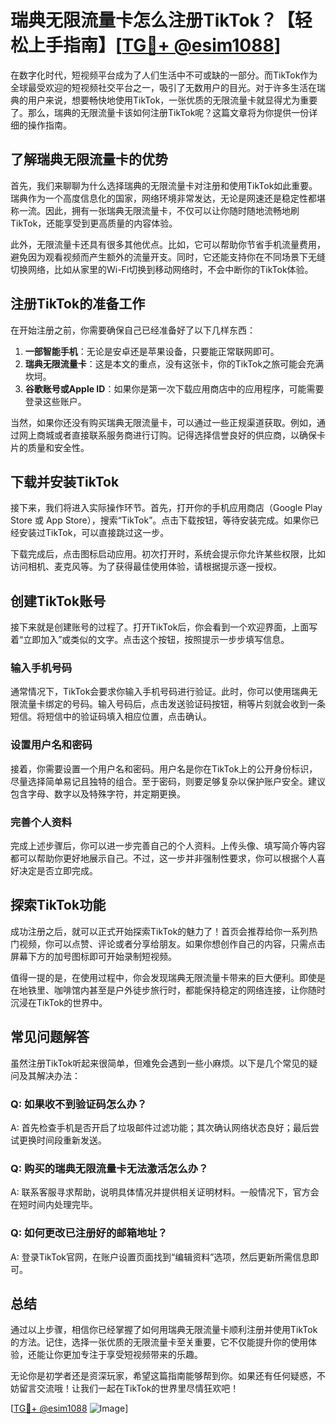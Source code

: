 # 瑞典无限流量卡怎么注册TikTok？【轻松上手指南】[[TG💪+ @esim1088](https://t.me/s/esim1088)]

在数字化时代，短视频平台成为了人们生活中不可或缺的一部分。而TikTok作为全球最受欢迎的短视频社交平台之一，吸引了无数用户的目光。对于许多生活在瑞典的用户来说，想要畅快地使用TikTok，一张优质的无限流量卡就显得尤为重要了。那么，瑞典的无限流量卡该如何注册TikTok呢？这篇文章将为你提供一份详细的操作指南。

## **了解瑞典无限流量卡的优势**

首先，我们来聊聊为什么选择瑞典的无限流量卡对注册和使用TikTok如此重要。瑞典作为一个高度信息化的国家，网络环境非常发达，无论是网速还是稳定性都堪称一流。因此，拥有一张瑞典无限流量卡，不仅可以让你随时随地流畅地刷TikTok，还能享受到更高质量的内容体验。

此外，无限流量卡还具有很多其他优点。比如，它可以帮助你节省手机流量费用，避免因为观看视频而产生额外的流量开支。同时，它还能支持你在不同场景下无缝切换网络，比如从家里的Wi-Fi切换到移动网络时，不会中断你的TikTok体验。

## 注册TikTok的准备工作

在开始注册之前，你需要确保自己已经准备好了以下几样东西：

1. **一部智能手机**：无论是安卓还是苹果设备，只要能正常联网即可。
2. **瑞典无限流量卡**：这是本文的重点，没有这张卡，你的TikTok之旅可能会充满坎坷。
3. **谷歌账号或Apple ID**：如果你是第一次下载应用商店中的应用程序，可能需要登录这些账户。

当然，如果你还没有购买瑞典无限流量卡，可以通过一些正规渠道获取。例如，通过网上商城或者直接联系服务商进行订购。记得选择信誉良好的供应商，以确保卡片的质量和安全性。

## 下载并安装TikTok

接下来，我们将进入实际操作环节。首先，打开你的手机应用商店（Google Play Store 或 App Store），搜索“TikTok”。点击下载按钮，等待安装完成。如果你已经安装过TikTok，可以直接跳过这一步。

下载完成后，点击图标启动应用。初次打开时，系统会提示你允许某些权限，比如访问相机、麦克风等。为了获得最佳使用体验，请根据提示逐一授权。

## 创建TikTok账号

接下来就是创建账号的过程了。打开TikTok后，你会看到一个欢迎界面，上面写着“立即加入”或类似的文字。点击这个按钮，按照提示一步步填写信息。

### 输入手机号码

通常情况下，TikTok会要求你输入手机号码进行验证。此时，你可以使用瑞典无限流量卡绑定的号码。输入号码后，点击发送验证码按钮，稍等片刻就会收到一条短信。将短信中的验证码填入相应位置，点击确认。

### 设置用户名和密码

接着，你需要设置一个用户名和密码。用户名是你在TikTok上的公开身份标识，尽量选择简单易记且独特的组合。至于密码，则要足够复杂以保护账户安全。建议包含字母、数字以及特殊字符，并定期更换。

### 完善个人资料

完成上述步骤后，你可以进一步完善自己的个人资料。上传头像、填写简介等内容都可以帮助你更好地展示自己。不过，这一步并非强制性要求，你可以根据个人喜好决定是否立即完成。

## 探索TikTok功能

成功注册之后，就可以正式开始探索TikTok的魅力了！首页会推荐给你一系列热门视频，你可以点赞、评论或者分享给朋友。如果你想创作自己的内容，只需点击屏幕下方的加号图标即可开始录制短视频。

值得一提的是，在使用过程中，你会发现瑞典无限流量卡带来的巨大便利。即使是在地铁里、咖啡馆内甚至是户外徒步旅行时，都能保持稳定的网络连接，让你随时沉浸在TikTok的世界中。

## 常见问题解答

虽然注册TikTok听起来很简单，但难免会遇到一些小麻烦。以下是几个常见的疑问及其解决办法：

### Q: 如果收不到验证码怎么办？
A: 首先检查手机是否开启了垃圾邮件过滤功能；其次确认网络状态良好；最后尝试更换时间段重新发送。

### Q: 购买的瑞典无限流量卡无法激活怎么办？
A: 联系客服寻求帮助，说明具体情况并提供相关证明材料。一般情况下，官方会在短时间内处理完毕。

### Q: 如何更改已注册好的邮箱地址？
A: 登录TikTok官网，在账户设置页面找到“编辑资料”选项，然后更新所需信息即可。

## 总结

通过以上步骤，相信你已经掌握了如何用瑞典无限流量卡顺利注册并使用TikTok的方法。记住，选择一张优质的无限流量卡至关重要，它不仅能提升你的使用体验，还能让你更加专注于享受短视频带来的乐趣。

无论你是初学者还是资深玩家，希望这篇指南能够帮到你。如果还有任何疑惑，不妨留言交流哦！让我们一起在TikTok的世界里尽情狂欢吧！

[[TG💪+ @esim1088](https://t.me/s/esim1088) ![Image](https://i.postimg.cc/4NQfJmqS/Snipaste-2025-05-13-00-14-12.png)]